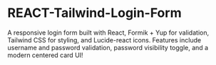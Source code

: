 # REACT-Tailwind-Login-Form
A responsive login form built with React, Formik + Yup for validation, Tailwind CSS for styling, and Lucide-react icons. Features include username and password validation, password visibility toggle, and a modern centered card UI!
